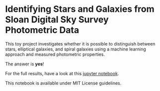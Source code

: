 # Identifying Stars and Galaxies from Sloan Digital Sky Survey Photometric Data

This toy project investigates whether it is possible to distinguish
between stars, elliptical galaxies, and spiral galaxies using a
machine learning approach and measured photometric properties.

The answer is **yes**!

For the full results, have a look at this [jupyter
notebook](https://github.com/mommermi/sdss_stars_galaxies/blob/master/sdss_stars_galaxies.ipynb).

This notebook is available under MIT License guidelines.